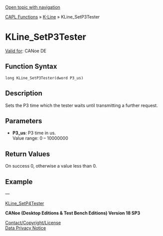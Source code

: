 [Open topic with navigation](../../../../../CANoeDEFamily.htm#Topics/CAPLFunctions/KLine/Functions/CAPLfunctionKLineSetP3Tester.md)

[CAPL Functions](../../CAPLfunctions.md) » [K-Line](../CAPLfunctionsKLineOverview.md) » KLine_SetP3Tester

# KLine_SetP3Tester

[Valid for](../../../Shared/FeatureAvailability.md):  CANoe DE

## Function Syntax

```
long KLine_SetP3Tester(dword P3_us)
```

## Description

Sets the P3 time which the tester waits until transmitting a further request.

## Parameters

- **P3_us**: P3 time in us.  
  Value range: 0 – 10000000

## Return Values

On success 0, otherwise a value less than 0.

## Example

—

[KLine_SetP4Tester](CAPLfunctionKLineSetP4Tester.md)

**CANoe (Desktop Editions & Test Bench Editions) Version 18 SP3**

[Contact/Copyright/License](../../../Shared/ContactCopyrightLicense.md)  
[Data Privacy Notice](https://www.vector.com/int/en/company/get-info/privacy-policy/)
